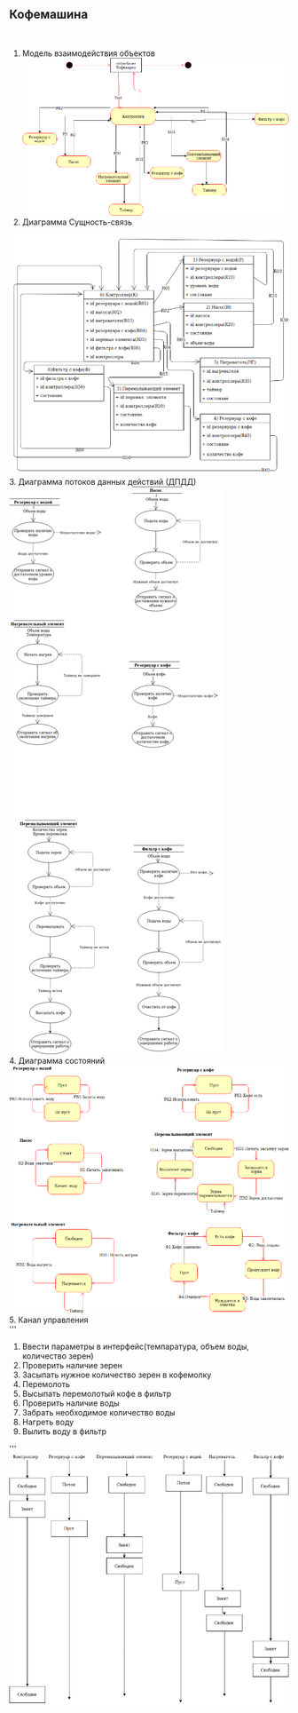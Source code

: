 <H2> Кофемашина </H2> </br>

1. Модель взаимодействия объектов</br>
![](https://github.com/ansushina/sem4/blob/master/oop/oop5/actingmodel.png)</br>
2. Диаграмма Сущность-связь</br>

![](https://github.com/ansushina/sem4/blob/master/oop/oop5/ER.png)</br>
3. Диаграмма потоков данных действий (ДПДД)</br>
![](https://github.com/ansushina/sem4/blob/master/oop/oop5/DDPD.png)</br>
4. Диаграмма состояний</br>
![](https://github.com/ansushina/sem4/blob/master/oop/oop5/state.png)</br>
5. Канал управления</br>
'''
1. Ввести параметры в интерфейс(темпаратура, объем воды, количество зерен)
2. Проверить наличие зерен
3. Засыпать нужное количество зерен в кофемолку
4. Перемолоть 
5. Высыпать перемолотый кофе в фильтр 
6. Проверить наличие воды 
7. Забрать необходимое количество воды 
8. Нагреть воду
9. Вылить воду в фильтр 

'''
![](https://github.com/ansushina/sem4/blob/master/oop/oop5/canal.png)</br>
